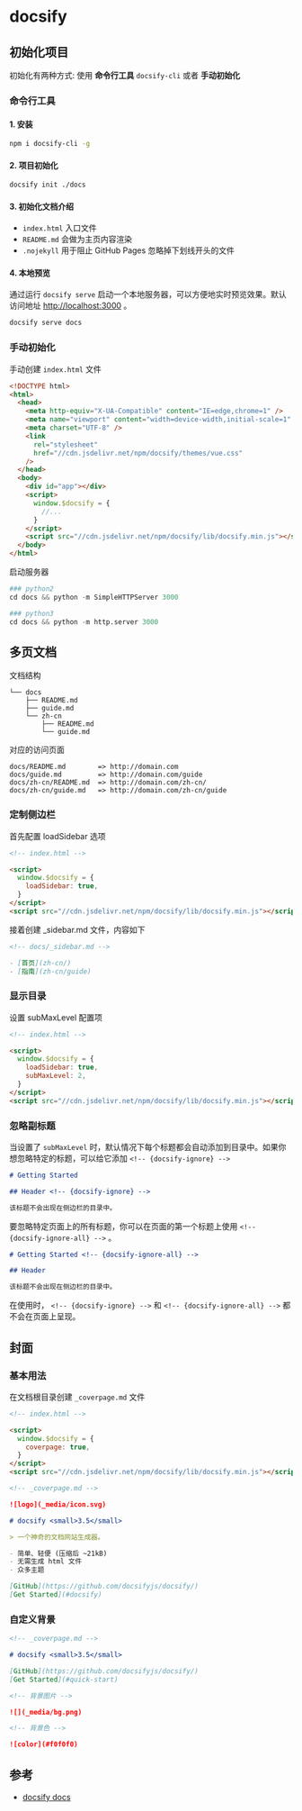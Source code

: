 # docsify

## 初始化项目

初始化有两种方式: 使用 **命令行工具** `docsify-cli` 或者 **手动初始化**

### 命令行工具

#### 1. 安装

```bash
npm i docsify-cli -g
```

#### 2. 项目初始化

```bash
docsify init ./docs
```

#### 3. 初始化文档介绍

- `index.html` 入口文件
- `README.md` 会做为主页内容渲染
- `.nojekyll` 用于阻止 GitHub Pages 忽略掉下划线开头的文件

#### 4. 本地预览

通过运行 `docsify serve` 启动一个本地服务器，可以方便地实时预览效果。默认访问地址 [http://localhost:3000](http://localhost:3000) 。

```bash
docsify serve docs
```

### 手动初始化

手动创建 `index.html` 文件

```html
<!DOCTYPE html>
<html>
  <head>
    <meta http-equiv="X-UA-Compatible" content="IE=edge,chrome=1" />
    <meta name="viewport" content="width=device-width,initial-scale=1" />
    <meta charset="UTF-8" />
    <link
      rel="stylesheet"
      href="//cdn.jsdelivr.net/npm/docsify/themes/vue.css"
    />
  </head>
  <body>
    <div id="app"></div>
    <script>
      window.$docsify = {
        //...
      }
    </script>
    <script src="//cdn.jsdelivr.net/npm/docsify/lib/docsify.min.js"></script>
  </body>
</html>
```

启动服务器

```python
### python2
cd docs && python -m SimpleHTTPServer 3000

### python3
cd docs && python -m http.server 3000
```

## 多页文档

文档结构

```text
└── docs
    ├── README.md
    ├── guide.md
    └── zh-cn
        ├── README.md
        └── guide.md
```

对应的访问页面

```text
docs/README.md        => http://domain.com
docs/guide.md         => http://domain.com/guide
docs/zh-cn/README.md  => http://domain.com/zh-cn/
docs/zh-cn/guide.md   => http://domain.com/zh-cn/guide
```

### 定制侧边栏

首先配置 loadSidebar 选项

```html
<!-- index.html -->

<script>
  window.$docsify = {
    loadSidebar: true,
  }
</script>
<script src="//cdn.jsdelivr.net/npm/docsify/lib/docsify.min.js"></script>
```

接着创建 \_sidebar.md 文件，内容如下

```markdown
<!-- docs/_sidebar.md -->

- [首页](zh-cn/)
- [指南](zh-cn/guide)
```

### 显示目录

设置 subMaxLevel 配置项

```html
<!-- index.html -->

<script>
  window.$docsify = {
    loadSidebar: true,
    subMaxLevel: 2,
  }
</script>
<script src="//cdn.jsdelivr.net/npm/docsify/lib/docsify.min.js"></script>
```

### 忽略副标题

当设置了 `subMaxLevel` 时，默认情况下每个标题都会自动添加到目录中。如果你想忽略特定的标题，可以给它添加 `<!-- {docsify-ignore} -->`

```markdown
# Getting Started

## Header <!-- {docsify-ignore} -->

该标题不会出现在侧边栏的目录中。
```

要忽略特定页面上的所有标题，你可以在页面的第一个标题上使用 `<!-- {docsify-ignore-all} -->` 。

```markdown
# Getting Started <!-- {docsify-ignore-all} -->

## Header

该标题不会出现在侧边栏的目录中。
```

在使用时， `<!-- {docsify-ignore} -->` 和 `<!-- {docsify-ignore-all} -->` 都不会在页面上呈现。

## 封面

### 基本用法

在文档根目录创建 `_coverpage.md` 文件

```html
<!-- index.html -->

<script>
  window.$docsify = {
    coverpage: true,
  }
</script>
<script src="//cdn.jsdelivr.net/npm/docsify/lib/docsify.min.js"></script>
```

```markdown
<!-- _coverpage.md -->

![logo](_media/icon.svg)

# docsify <small>3.5</small>

> 一个神奇的文档网站生成器。

- 简单、轻便 (压缩后 ~21kB)
- 无需生成 html 文件
- 众多主题

[GitHub](https://github.com/docsifyjs/docsify/)
[Get Started](#docsify)
```

### 自定义背景

```markdown
<!-- _coverpage.md -->

# docsify <small>3.5</small>

[GitHub](https://github.com/docsifyjs/docsify/)
[Get Started](#quick-start)

<!-- 背景图片 -->

![](_media/bg.png)

<!-- 背景色 -->

![color](#f0f0f0)
```

## 参考

- [docsify docs](https://docsify.js.org/#/zh-cn/)
